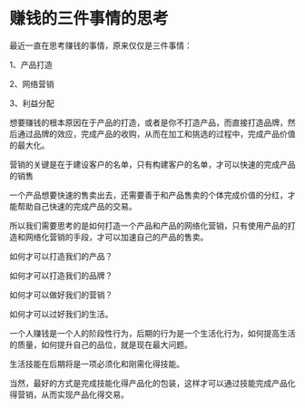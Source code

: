 # 赚钱的三件事情的思考

最近一直在思考赚钱的事情，原来仅仅是三件事情：

1、产品打造

2、网络营销

3、利益分配

想要赚钱的根本原因在于产品的打造，或者是你不打造产品，而直接打造品牌，然后通过品牌的效应，完成产品的收购，从而在加工和挑选的过程中，完成产品价值的最大化。

营销的关键是在于建设客户的名单，只有构建客户的名单，才可以快速的完成产品的销售

一个产品想要快速的售卖出去，还需要善于和产品售卖的个体完成价值的分红，才能帮助自己快速的完成产品的交易。

所以我们需要思考的是如何打造一个产品和产品的网络化营销，只有使用产品的打造和网络化营销的手段，才可以加速自己的产品的售卖。

如何才可以打造我们的产品？

如何才可以打造我们的品牌？

如何才可以做好我们的营销？

如何才可以过好我们的生活。

一个人赚钱是一个人的阶段性行为，后期的行为是一个生活化行为，如何提高生活的质量，如何提升自己的品位，就是现在最大问题。

生活技能在后期将是一项必须化和刚需化得技能。

当然，最好的方式是完成技能化得产品化的包装，这样才可以通过技能完成产品化得营销，从而实现产品化得交易。
